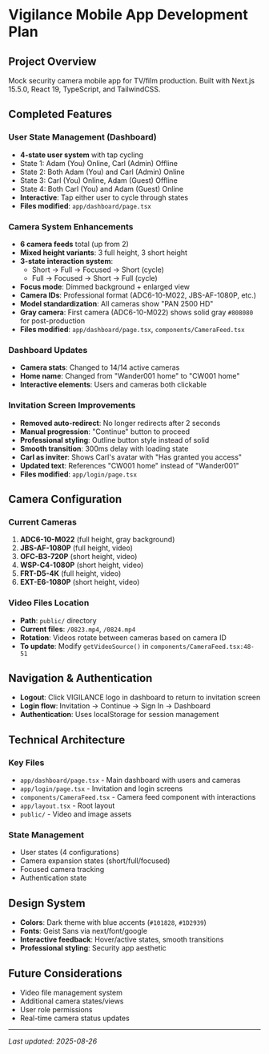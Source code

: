 # Vigilance Mobile App Development Plan

## Project Overview
Mock security camera mobile app for TV/film production. Built with Next.js 15.5.0, React 19, TypeScript, and TailwindCSS.

## Completed Features

### User State Management (Dashboard)
- **4-state user system** with tap cycling
- State 1: Adam (You) Online, Carl (Admin) Offline
- State 2: Both Adam (You) and Carl (Admin) Online  
- State 3: Carl (You) Online, Adam (Guest) Offline
- State 4: Both Carl (You) and Adam (Guest) Online
- **Interactive**: Tap either user to cycle through states
- **Files modified**: `app/dashboard/page.tsx`

### Camera System Enhancements
- **6 camera feeds** total (up from 2)
- **Mixed height variants**: 3 full height, 3 short height
- **3-state interaction system**:
  - Short → Full → Focused → Short (cycle)
  - Full → Focused → Short → Full (cycle)
- **Focus mode**: Dimmed background + enlarged view
- **Camera IDs**: Professional format (ADC6-10-M022, JBS-AF-1080P, etc.)
- **Model standardization**: All cameras show "PAN 2500 HD"
- **Gray camera**: First camera (ADC6-10-M022) shows solid gray `#808080` for post-production
- **Files modified**: `app/dashboard/page.tsx`, `components/CameraFeed.tsx`

### Dashboard Updates
- **Camera stats**: Changed to 14/14 active cameras
- **Home name**: Changed from "Wander001 home" to "CW001 home"
- **Interactive elements**: Users and cameras both clickable

### Invitation Screen Improvements
- **Removed auto-redirect**: No longer redirects after 2 seconds
- **Manual progression**: "Continue" button to proceed
- **Professional styling**: Outline button style instead of solid
- **Smooth transition**: 300ms delay with loading state
- **Carl as inviter**: Shows Carl's avatar with "Has granted you access"
- **Updated text**: References "CW001 home" instead of "Wander001"
- **Files modified**: `app/login/page.tsx`

## Camera Configuration

### Current Cameras
1. **ADC6-10-M022** (full height, gray background)
2. **JBS-AF-1080P** (full height, video)
3. **OFC-B3-720P** (short height, video)
4. **WSP-C4-1080P** (short height, video)
5. **FRT-D5-4K** (full height, video)
6. **EXT-E6-1080P** (short height, video)

### Video Files Location
- **Path**: `public/` directory
- **Current files**: `/0823.mp4`, `/0824.mp4`
- **Rotation**: Videos rotate between cameras based on camera ID
- **To update**: Modify `getVideoSource()` in `components/CameraFeed.tsx:48-51`

## Navigation & Authentication
- **Logout**: Click VIGILANCE logo in dashboard to return to invitation screen
- **Login flow**: Invitation → Continue → Sign In → Dashboard
- **Authentication**: Uses localStorage for session management

## Technical Architecture

### Key Files
- `app/dashboard/page.tsx` - Main dashboard with users and cameras
- `app/login/page.tsx` - Invitation and login screens
- `components/CameraFeed.tsx` - Camera feed component with interactions
- `app/layout.tsx` - Root layout
- `public/` - Video and image assets

### State Management
- User states (4 configurations)
- Camera expansion states (short/full/focused)
- Focused camera tracking
- Authentication state

## Design System
- **Colors**: Dark theme with blue accents (`#101828`, `#1D2939`)
- **Fonts**: Geist Sans via next/font/google
- **Interactive feedback**: Hover/active states, smooth transitions
- **Professional styling**: Security app aesthetic

## Future Considerations
- Video file management system
- Additional camera states/views
- User role permissions
- Real-time camera status updates

---
*Last updated: 2025-08-26*